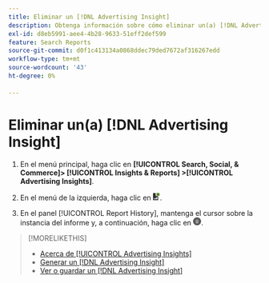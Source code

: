 ```yaml
---
title: Eliminar un [!DNL Advertising Insight]
description: Obtenga información sobre cómo eliminar un(a) [!DNL Advertising Insight].
exl-id: d8eb5991-aee4-4b28-9633-51eff2def599
feature: Search Reports
source-git-commit: d0f1c413134a0868ddec79ded7672af316267edd
workflow-type: tm+mt
source-wordcount: '43'
ht-degree: 0%

---
```


# Eliminar un(a) [!DNL Advertising Insight]

1. En el menú principal, haga clic en **[!UICONTROL Search, Social, & Commerce]> [!UICONTROL Insights & Reports] >[!UICONTROL Advertising Insights]**.

2. En el menú de la izquierda, haga clic en ![Informes](/help/search-social-commerce/assets/insight-reports.png "Informes").

3. En el panel [!UICONTROL Report History], mantenga el cursor sobre la instancia del informe y, a continuación, haga clic en ![Eliminar](/help/search-social-commerce/assets/insight-delete.png "Eliminar").

>[!MORELIKETHIS]
>
>* [Acerca de [!UICONTROL Advertising Insights]](insight-about.md)
>* [Generar un [!DNL Advertising Insight]](insight-generate.md)
>* [Ver o guardar un [!DNL Advertising Insight]](insight-view-save.md)
